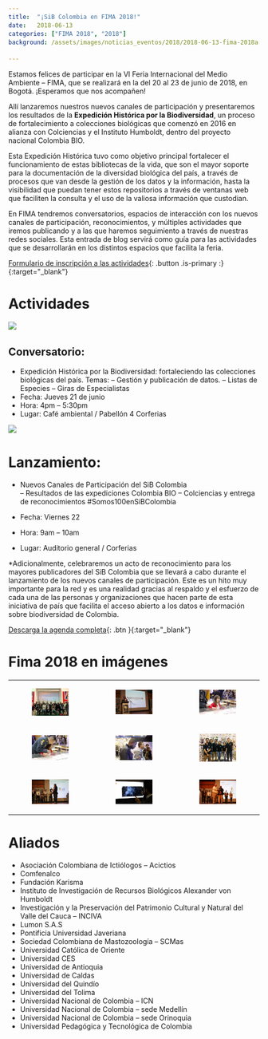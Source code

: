 ```yaml
---
title:  "¡SiB Colombia en FIMA 2018!"
date:   2018-06-13
categories: ["FIMA 2018", "2018"]
background: /assets/images/noticias_eventos/2018/2018-06-13-fima-2018a.jpg

---
```


Estamos felices de participar en la VI Feria Internacional del Medio Ambiente – FIMA, que se realizará en la del 20 al 23 de junio de 2018, en Bogotá. ¡Esperamos que nos acompañen!

Allí lanzaremos nuestros nuevos canales de participación y presentaremos los resultados de la **Expedición Histórica por la Biodiversidad**, un proceso de fortalecimiento a colecciones biológicas que comenzó en 2016 en alianza con Colciencias y el Instituto Humboldt, dentro del proyecto nacional Colombia BIO.

Esta Expedición Histórica tuvo como objetivo principal fortalecer el funcionamiento de estas bibliotecas de la vida, que son el mayor soporte para la documentación de la diversidad biológica del país, a través de procesos que van desde la gestión de los datos y la información, hasta la visibilidad que puedan tener estos repositorios a través de ventanas web que faciliten la consulta y el uso de la valiosa información que custodian.

En FIMA tendremos conversatorios, espacios de interacción con los nuevos canales de participación, reconocimientos, y múltiples actividades que iremos publicando y a las que haremos seguimiento a través de nuestras redes sociales. Esta entrada de blog servirá como guía para las actividades que se desarrollarán en los distintos espacios que facilita la feria.

[Formulario de inscripción a las actividades](https://goo.gl/forms/VgStLVc9MY4NQ35z2){: .button .is-primary :}{:target="_blank"}

# Actividades

<img src="/assets/images/noticias_eventos/2018/2018-06-13-fima-2018b" width=770>

## Conversatorio:
* Expedición Histórica por la Biodiversidad: fortaleciendo las colecciones biológicas del país. Temas:
    – Gestión y publicación de datos.
    – Listas de Especies
    – Giras de Especialistas
* Fecha: Jueves 21 de junio
* Hora: 4pm – 5:30pm
* Lugar: Café ambiental / Pabellón 4 Corferias

<img src="/assets/images/noticias_eventos/2018/2018-06-13-fima-2018c" width=770>

# Lanzamiento:

* Nuevos Canales de Participación del SiB Colombia   
     – Resultados de las expediciones Colombia BIO – Colciencias y entrega de reconocimientos #Somos100enSiBColombia 

* Fecha: Viernes 22
* Hora: 9am – 10am
* Lugar: Auditorio general / Corferias

*Adicionalmente, celebraremos un acto de reconocimiento para los mayores publicadores del SiB Colombia que se llevará a cabo durante el lanzamiento de los nuevos canales de participación. Este es un hito muy importante para la red y es una realidad gracias al respaldo y el esfuerzo de cada una de las personas y organizaciones que hacen parte de esta iniciativa de país que facilita el acceso abierto a los datos e información sobre biodiversidad de Colombia.

[Descarga la agenda completa](https://drive.google.com/open?id=1gdyg2k1tv_fWBpU0SOfo6m9-ORID9v3Q){: .btn }{:target="_blank"}

# Fima 2018 en imágenes

| | |  |
| :-------------: |:-------------:| :-----:|
|<figure class="image is-128x128"><img src="/assets/images/noticias_eventos/2018/2018-06-13-fima-2018e.jpg.jpg"></figure>|<figure class="image is-128x128"><img src="/assets/images/noticias_eventos/2018/2018-06-13-fima-2018f.jpg.jpg"></figure>|<figure class="image is-128x128"><img src="/assets/images/noticias_eventos/2018/2018-06-13-fima-2018g.jpg.jpg"></figure>|
|<figure class="image is-128x128"><img src="/assets/images/noticias_eventos/2018/2018-06-13-fima-2018h.jpg.jpg"></figure>|<figure class="image is-128x128"><img src="/assets/images/noticias_eventos/2018/2018-06-13-fima-2018i.jpg.jpg"></figure>|<figure class="image is-128x128"><img src="/assets/images/noticias_eventos/2018/2018-06-13-fima-2018j.jpg.jpg"></figure>|
|<figure class="image is-128x128"><img src="/assets/images/noticias_eventos/2018/2018-06-13-fima-2018k.jpg.jpg"></figure>|<figure class="image is-128x128"><img src="/assets/images/noticias_eventos/2018/2018-06-13-fima-2018l.jpg.jpg"></figure>|<figure class="image is-128x128"><img src="/assets/images/noticias_eventos/2018/2018-06-13-fima-2018m.jpg.jpg"></figure>|

# Aliados
* Asociación Colombiana de Ictiólogos – Acictios
* Comfenalco
* Fundación Karisma
* Instituto de Investigación de Recursos Biológicos Alexander von Humboldt
* Investigación y la Preservación del Patrimonio Cultural y Natural del Valle del Cauca – INCIVA
* Lumon S.A.S
* Pontificia Universidad Javeriana
* Sociedad Colombiana de Mastozoología – SCMas
* Universidad Católica de Oriente
* Universidad CES
* Universidad de Antioquia
* Universidad de Caldas
* Universidad del Quindío
* Universidad del Tolima
* Universidad Nacional de Colombia – ICN
* Universidad Nacional de Colombia – sede Medellín
* Universidad Nacional de Colombia – sede Orinoquia
* Universidad Pedagógica y Tecnológica de Colombia
